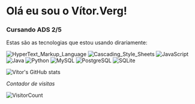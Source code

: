 
# Olá eu sou o Vítor.Verg!

### Cursando ADS 2/5

Estas são as tecnologias que estou usando dirariamente:

![HyperText_Markup_Language](https://img.shields.io/badge/html-00000F?style=for-the-badge&logo=html5&logoColor=white)
![Cascading_Style_Sheets](https://img.shields.io/badge/css-00000F?style=for-the-badge&logo=css3&logoColor=white)
![JavaScript](https://img.shields.io/badge/JavaScript-00000F?style=for-the-badge&logo=javascript&logoColor=white)
![Java](https://img.shields.io/badge/Java-00000F?style=for-the-badge&logo=openjdk&logoColor=white)
![Python](https://img.shields.io/badge/python-00000F?style=for-the-badge&logo=python&logoColor=white)
![MySQL](https://img.shields.io/badge/MySQL-00000F?style=for-the-badge&logo=mysql&logoColor=white)
![PostgreSQL](https://img.shields.io/badge/PostegreSQL-00000F?style=for-the-badge&logo=postgresql&logoColor=white)
![SQLite](https://img.shields.io/badge/SQLite-00000F?style=for-the-badge&logo=sqlite&logoColor=white)

![Vítor's GitHub stats](https://github-readme-stats.vercel.app/api?username=Vitorverg97&show_icons=true&theme=dark)

*Contador de visitas*

![VisitorCount](https://profile-counter.glitch.me/{Vitorverg97}/count.svg)
